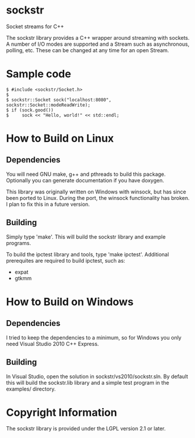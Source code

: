 sockstr
=======

Socket streams for C++

The sockstr library provides a C++ wrapper around streaming with sockets.
A number of I/O modes are supported and a Stream such as asynchronous, 
polling, etc.  These can be changed at any time for an open Stream.

Sample code
===========
    $ #include <sockstr/Socket.h>
    $ 
    $ sockstr::Socket sock("localhost:8080", sockstr::Socket::modeReadWrite);
    $ if (sock.good())
    $     sock << "Hello, world!" << std::endl;

How to Build on Linux
=====================

## Dependencies

You will need GNU make, g++ and pthreads to build this package.  Optionally you can 
generate documentation if you have doxygen.

This library was originally written on Windows with winsock, but has since been ported
to Linux.  During the port, the winsock functionality has broken.  I plan to fix this
in a future version.

## Building
Simply type 'make'.  This will build the sockstr library and example programs.

To build the ipctest library and tools, type 'make ipctest'.  Additional prerequites 
are required to build ipctest, such as:

- expat
- gtkmm


How to Build on Windows
=======================

## Dependencies

I tried to keep the dependencies to a minimum, so for Windows you only need
Visual Studio 2010 C++ Express.

## Building

In Visual Studio, open the solution in sockstr/vs2010/sockstr.sln.  By default this will build 
the sockstr.lib library and a simple test program in the examples/ directory.

# Copyright Information

The sockstr library is provided under the LGPL version 2.1 or later.
